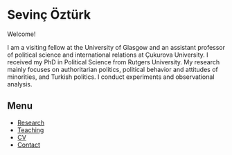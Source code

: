 # Sevinç Öztürk

Welcome!

I am a visiting fellow at the University of Glasgow and an assistant professor of political science and international relations at Çukurova University. I received my PhD in Political Science from Rutgers University.
My research mainly focuses on authoritarian politics, political behavior and attitudes of minorities, and Turkish politics. I conduct experiments and observational analysis.  

## Menu

- [Research](research.md)
- [Teaching](teaching.md)
- [CV](cv.md)
- [Contact](contact.md)
